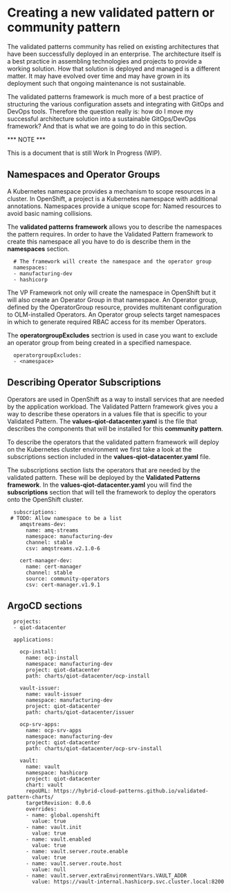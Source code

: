 # Creating a new validated pattern or community pattern

The validated patterns community has relied on existing architectures that have been successfully deployed in an enterprise.
The architecture itself is a best practice in assembling technologies and projects to provide a working solution.
How that solution is deployed and managed is a different matter. It may have evolved over time and may have grown
in its deployment such that ongoing maintenance is not sustainable.

The validated patterns framework is much more of a best practice of structuring the various configuration assets
and integrating with GitOps and DevOps tools. Therefore the question really is: how do I move my successful
architecture solution into a sustainable GitOps/DevOps framework? And that is what we are going to do in this section.

*** NOTE ***

This is a document that is still Work In Progress (WIP).

## Namespaces and Operator Groups 

A Kubernetes namespace provides a mechanism to scope resources in a cluster. In OpenShift,
a project is a Kubernetes namespace with additional annotations. Namespaces provide a unique
scope for: Named resources to avoid basic naming collisions.

The **validated patterns framework** allows you to describe the namespaces the pattern requires.
In order to have the Validated Pattern framework to create this namespace all you have to do is
describe them in the **namespaces** section. 

```
  # The framework will create the namespace and the operator group
  namespaces:
  - manufacturing-dev
  - hashicorp
```

The VP Framework not only will create the namespace in OpenShift but it will also create an
Operator Group in that namespace. An Operator group, defined by the OperatorGroup resource,
provides multitenant configuration to OLM-installed Operators. An Operator group selects target
namespaces in which to generate required RBAC access for its member Operators.

The **operatorgroupExcludes** sectrion is used in case you want to exclude an operator group from being created in
a specified namespace.

```
  operatorgroupExcludes:
  - <namespace>
```

## Describing Operator Subscriptions

Operators are used in OpenShift as a way to install services that are needed by the application workload.
The Validated Pattern framework gives you a way to describe these operators in a values file that is
specific to your Validated Pattern. The **values-qiot-datacenter.yaml** is the file that describes the
components that will be installed for this **community pattern**.

To describe the operators that the validated pattern framework will deploy on the Kubernetes cluster environment we
first take a look at the subscriptions section included in the **values-qiot-datacenter.yaml** file.

The subscriptions section lists the operators that are needed by the validated pattern. These will be deployed
by the **Validated Patterns framework**. In the **values-qiot-datacenter.yaml** you will find the **subscriptions**
section that will tell the framework to deploy the operators onto the OpenShift cluster.

```
  subscriptions:
 # TODO: Allow namespace to be a list
    amqstreams-dev:
      name: amq-streams
      namespace: manufacturing-dev
      channel: stable
      csv: amqstreams.v2.1.0-6

    cert-manager-dev:
      name: cert-manager
      channel: stable
      source: community-operators
      csv: cert-manager.v1.9.1
```


## ArgoCD sections

```
  projects:
  - qiot-datacenter
```

```
  applications:

    ocp-install:
      name: ocp-install
      namespace: manufacturing-dev
      project: qiot-datacenter
      path: charts/qiot-datacenter/ocp-install

    vault-issuer:
      name: vault-issuer
      namespace: manufacturing-dev
      project: qiot-datacenter
      path: charts/qiot-datacenter/issuer

    ocp-srv-apps:
      name: ocp-srv-apps
      namespace: manufacturing-dev
      project: qiot-datacenter
      path: charts/qiot-datacenter/ocp-srv-install

    vault:
      name: vault
      namespace: hashicorp
      project: qiot-datacenter
      chart: vault
      repoURL: https://hybrid-cloud-patterns.github.io/validated-pattern-charts/
      targetRevision: 0.0.6
      overrides:
      - name: global.openshift
        value: true
      - name: vault.init
        value: true
      - name: vault.enabled
        value: true
      - name: vault.server.route.enable
        value: true
      - name: vault.server.route.host
        value: null
      - name: vault.server.extraEnvironmentVars.VAULT_ADDR
        value: https://vault-internal.hashicorp.svc.cluster.local:8200
```


